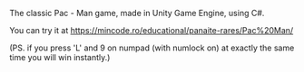 The classic Pac - Man game, made in Unity Game Engine, using C#.

You can try it at https://mincode.ro/educational/panaite-rares/Pac%20Man/

(PS. if you press 'L' and 9 on numpad (with numlock on) at exactly the same time you will win instantly.)
